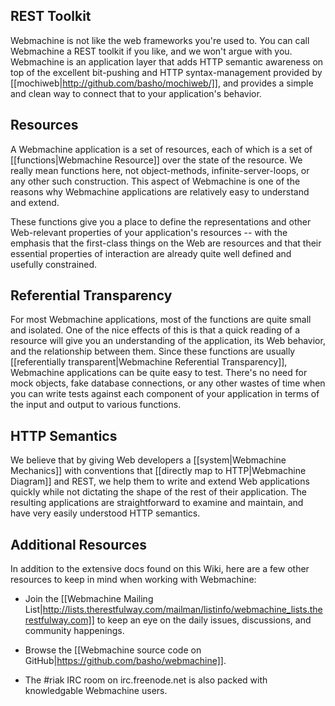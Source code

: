 ## REST Toolkit

Webmachine is not like the web frameworks you're used to. You can call
Webmachine a REST toolkit if you like, and we won't argue with
you. Webmachine is an application layer that adds HTTP semantic
awareness on top of the excellent bit-pushing and HTTP
syntax-management provided by
[[mochiweb|http://github.com/basho/mochiweb/]], and provides a simple
and clean way to connect that to your application's behavior.

## Resources

A Webmachine application is a set of resources, each of which is a set
of [[functions|Webmachine Resource]] over the state of the
resource. We really mean functions here, not object-methods,
infinite-server-loops, or any other such construction. This aspect of
Webmachine is one of the reasons why Webmachine applications are
relatively easy to understand and extend.

These functions give you a place to define the representations and
other Web-relevant properties of your application's resources -- with
the emphasis that the first-class things on the Web are resources and
that their essential properties of interaction are already quite well
defined and usefully constrained.

## Referential Transparency

For most Webmachine applications, most of the functions are quite
small and isolated. One of the nice effects of this is that a quick
reading of a resource will give you an understanding of the
application, its Web behavior, and the relationship between
them. Since these functions are usually [[referentially
transparent|Webmachine Referential Transparency]], Webmachine
applications can be quite easy to test. There's no need for mock
objects, fake database connections, or any other wastes of time when
you can write tests against each component of your application in
terms of the input and output to various functions.

## HTTP Semantics

We believe that by giving Web developers a
[[system|Webmachine Mechanics]] with conventions that [[directly map
to HTTP|Webmachine Diagram]] and REST, we help them to write and
extend Web applications quickly while not dictating the shape of the
rest of their application. The resulting applications are
straightforward to examine and maintain, and have very easily
understood HTTP semantics.

## Additional Resources

In addition to the extensive docs found on this Wiki, here are a few other resources to keep in mind when working with Webmachine:


* Join the [[Webmachine Mailing
  List|http://lists.therestfulway.com/mailman/listinfo/webmachine_lists.therestfulway.com]]
  to keep an eye on the daily issues, discussions, and community happenings. 

* Browse the [[Webmachine source code on GitHub|https://github.com/basho/webmachine]].

* The #riak IRC room on irc.freenode.net is also packed with knowledgable Webmachine users.

